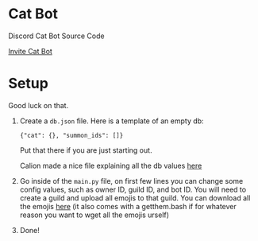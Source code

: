 # Cat Bot
Discord Cat Bot Source Code

[Invite Cat Bot](https://discord.com/api/oauth2/authorize?client_id=966695034340663367&permissions=277025778752&scope=bot%20applications.commands)

# Setup
Good luck on that.
1. Create a `db.json` file. Here is a template of an empty db:

   `{"cat": {}, "summon_ids": []}`
   
   Put that there if you are just starting out.
   
   Calion made a nice file explaining all the db values [here](https://calion.repl.co/info)

2. Go inside of the `main.py` file, on first few lines you can change some config values, such as owner ID, guild ID, and bot ID. You will need to create a guild and upload all emojis to that guild. You can download all the emojis [here](https://calion.repl.co/static/catbot/emojis.zip) (it also comes with a getthem.bash if for whatever reason you want to wget all the emojis urself)
3. Done!

